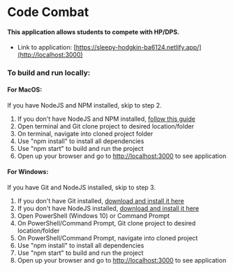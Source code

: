 # Code Combat

#### This application allows students to compete with HP/DPS.

- Link to application: [https://sleepy-hodgkin-ba6124.netlify.app/](http://localhost:3000) 

### To build and run locally: 

#### For MacOS: 

If you have NodeJS and NPM installed, skip to step 2.

1. If you don't have NodeJS and NPM installed, [follow this guide](https://treehouse.github.io/installation-guides/mac/node-mac.html)
2. Open terminal and Git clone project to desired location/folder
3. On terminal, navigate into cloned project folder
4. Use "npm install" to install all dependencies
5. Use "npm start" to build and run the project
6. Open up your browser and go to [http://localhost:3000](http://localhost:3000) to see application

#### For Windows:

If you have Git and NodeJS installed, skip to step 3.

1. If you don't have Git installed, [download and install it here](https://gitforwindows.org/)
2. If you don't have NodeJS installed, [download and install it here](https://nodejs.org/en/download/)
3. Open PowerShell (Windows 10) or Command Prompt
4. On PowerShell/Command Prompt, Git clone project to desired location/folder
5. On PowerShell/Command Prompt, navigate into cloned project
6. Use "npm install" to install all dependencies
7. Use "npm start" to build and run the project
8. Open up your browser and go to [http://localhost:3000](http://localhost:3000) to see application
